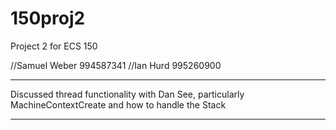 # 150proj2
Project 2 for ECS 150

//Samuel Weber 994587341
//Ian Hurd 995260900

---

Discussed thread functionality with Dan See, particularly MachineContextCreate and how to handle the Stack

---
